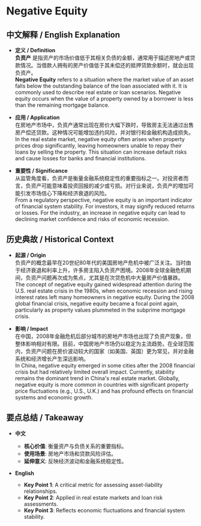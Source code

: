 # Negative Equity

## 中文解释 / English Explanation

* **定义 / Definition**  
  **负资产** 是指资产的市场价值低于其相关负债的金额，通常用于描述房地产或贷款情况。当借款人拥有的房产价值低于其未偿还的抵押贷款余额时，就会出现负资产。  
  **Negative Equity** refers to a situation where the market value of an asset falls below the outstanding balance of the loan associated with it. It is commonly used to describe real estate or loan scenarios. Negative equity occurs when the value of a property owned by a borrower is less than the remaining mortgage balance.

* **应用 / Application**  
  在房地产市场中，负资产通常出现在房价大幅下跌时，导致房主无法通过出售房产偿还贷款。这种情况可能增加违约风险，并对银行和金融机构造成损失。  
  In the real estate market, negative equity often arises when property prices drop significantly, leaving homeowners unable to repay their loans by selling the property. This situation can increase default risks and cause losses for banks and financial institutions.

* **重要性 / Significance**  
  从监管角度看，负资产是衡量金融系统稳定性的重要指标之一。对投资者而言，负资产可能意味着投资回报的减少或亏损。对行业来说，负资产的增加可能引发市场信心下降和经济衰退的风险。  
  From a regulatory perspective, negative equity is an important indicator of financial system stability. For investors, it may signify reduced returns or losses. For the industry, an increase in negative equity can lead to declining market confidence and risks of economic recession.

## 历史典故 / Historical Context

* **起源 / Origin**  
  负资产的概念最早在20世纪80年代的美国房地产危机中被广泛关注。当时由于经济衰退和利率上升，许多房主陷入负资产困境。2008年全球金融危机期间，负资产问题再次成为焦点，尤其是在次贷危机中大量房产价值暴跌。  
  The concept of negative equity gained widespread attention during the U.S. real estate crisis in the 1980s, when economic recession and rising interest rates left many homeowners in negative equity. During the 2008 global financial crisis, negative equity became a focal point again, particularly as property values plummeted in the subprime mortgage crisis.

* **影响 / Impact**  
  在中国，2008年金融危机后部分城市的房地产市场也出现了负资产现象，但整体影响相对有限。目前，中国房地产市场仍以稳定为主流趋势。在全球范围内，负资产问题在房价波动较大的国家（如美国、英国）更为常见，并对金融系统和经济增长产生深远影响。  
  In China, negative equity emerged in some cities after the 2008 financial crisis but had relatively limited overall impact. Currently, stability remains the dominant trend in China's real estate market. Globally, negative equity is more common in countries with significant property price fluctuations (e.g., U.S., U.K.) and has profound effects on financial systems and economic growth.

## 要点总结 / Takeaway

* **中文**  
  - **核心价值**: 衡量资产与负债关系的重要指标。
  - **使用场景**: 房地产市场和贷款风险评估。
  - **延伸意义**: 反映经济波动和金融系统稳定性。

* **English**  
  - **Key Point 1**: A critical metric for assessing asset-liability relationships.
  - **Key Point 2**: Applied in real estate markets and loan risk assessments.
  - **Key Point 3**: Reflects economic fluctuations and financial system stability.